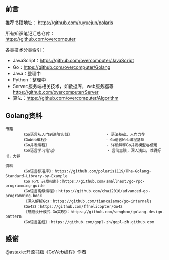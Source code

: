 ## 前言

推荐书籍地址：
https://github.com/ruyuejun/polaris  

  
所有知识笔记汇总仓库：  
https://github.com/overcomputer   

各类技术分类索引：  
- JavaScript：https://github.com/overcomputer/JavaScript
- Go：https://github.com/overcomputer/Golang
- Java：整理中
- Python：整理中
- Server:服务端相关技术，如数据库，web服务器等 https://github.com/overcomputer/Server
- 算法：https://github.com/overcomputer/Algorithm

## Golang资料

```
书籍
        《Go语言从入门到进阶实战》               - 语法基础，入门力荐
        《GoWeb编程》                         - Go语言Web编程基础                      
        《Go并发编程》                         - 详细解释Go并发模型与使用
        《Go语言学习笔记》                      - 言简意赅，深入浅出，难得好书，力荐

资料
        《Go语言标准库》：https://github.com/polaris1119/The-Golang-Standard-Library-by-Example
        《Go RPC 开发指南》：https://github.com/smallnest/go-rpc-programming-guide
        《Go语言高级编程》：https://github.com/chai2010/advanced-go-programming-book
        《深入解析Go》：https://github.com/tiancaiamao/go-internals
        《Go42》：https://github.com/ffhelicopter/Go42
        《研磨设计模式-Go实现》：https://github.com/senghoo/golang-design-pattern
        《Go语言圣经》：https://github.com/gopl-zh/gopl-zh.github.com
```

## 感谢

[@astaxie](https://github.com/astaxie):开源书籍《GoWeb编程》作者
